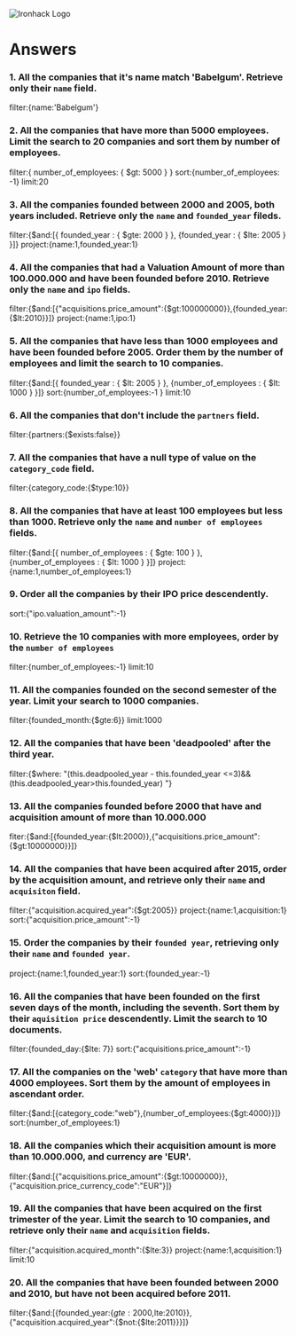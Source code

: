 ![Ironhack Logo](https://i.imgur.com/1QgrNNw.png)

# Answers

### 1. All the companies that it's name match 'Babelgum'. Retrieve only their `name` field.

<!-- Your Code Goes Here -->
filter:{name:'Babelgum'}

### 2. All the companies that have more than 5000 employees. Limit the search to 20 companies and sort them by **number of employees**.

<!-- Your Code Goes Here -->
filter:{ number_of_employees: { $gt: 5000 } }
sort:{number_of_employees: -1}
limit:20

### 3. All the companies founded between 2000 and 2005, both years included. Retrieve only the `name` and `founded_year` fileds.

<!-- Your Code Goes Here -->
filter:{$and:[{ founded_year : { $gte: 2000 } }, {founded_year : { $lte: 2005 } }]}
project:{name:1,founded_year:1}

### 4. All the companies that had a Valuation Amount of more than 100.000.000 and have been founded before 2010. Retrieve only the `name` and `ipo` fields.

<!-- Your Code Goes Here -->
filter:{$and:[{"acquisitions.price_amount":{$gt:100000000}},{founded_year:{$lt:2010}}]}
project:{name:1,ipo:1}

### 5. All the companies that have less than 1000 employees and have been founded before 2005. Order them by the number of employees and limit the search to 10 companies.

<!-- Your Code Goes Here -->
filter:{$and:[{ founded_year : { $lt: 2005 } }, {number_of_employees : { $lt: 1000 } }]}
sort:{number_of_employees:-1 }
limit:10

### 6. All the companies that don't include the `partners` field.

<!-- Your Code Goes Here -->
filter:{partners:{$exists:false}}

### 7. All the companies that have a null type of value on the `category_code` field.

<!-- Your Code Goes Here -->
filter:{category_code:{$type:10}}

### 8. All the companies that have at least 100 employees but less than 1000. Retrieve only the `name` and `number of employees` fields.

<!-- Your Code Goes Here -->
filter:{$and:[{ number_of_employees : { $gte: 100 } }, {number_of_employees : { $lt: 1000 } }]}
project:{name:1,number_of_employees:1}


### 9. Order all the companies by their IPO price descendently.

<!-- Your Code Goes Here -->
sort:{"ipo.valuation_amount":-1}

### 10. Retrieve the 10 companies with more employees, order by the `number of employees`

<!-- Your Code Goes Here -->
filter:{number_of_employees:-1}
limit:10

### 11. All the companies founded on the second semester of the year. Limit your search to 1000 companies.

<!-- Your Code Goes Here -->
filter:{founded_month:{$gte:6}}
limit:1000

### 12. All the companies that have been 'deadpooled' after the third year.

<!-- Your Code Goes Here -->
filter:{$where: "(this.deadpooled_year - this.founded_year <=3)&&(this.deadpooled_year>this.founded_year) "}


### 13. All the companies founded before 2000 that have and acquisition amount of more than 10.000.000

<!-- Your Code Goes Here -->
fiter:{$and:[{founded_year:{$lt:2000}},{"acquisitions.price_amount":{$gt:10000000}}]}

### 14. All the companies that have been acquired after 2015, order by the acquisition amount, and retrieve only their `name` and `acquisiton` field.

<!-- Your Code Goes Here -->
filter:{"acquisition.acquired_year":{$gt:2005}}
project:{name:1,acquisition:1}
sort:{"acquisition.price_amount":-1}

### 15. Order the companies by their `founded year`, retrieving only their `name` and `founded year`.

<!-- Your Code Goes Here -->
project:{name:1,founded_year:1}
sort:{founded_year:-1}

### 16. All the companies that have been founded on the first seven days of the month, including the seventh. Sort them by their `aquisition price` descendently. Limit the search to 10 documents.

<!-- Your Code Goes Here -->
filter:{founded_day:{$lte: 7}}
sort:{"acquisitions.price_amount":-1}

### 17. All the companies on the 'web' `category` that have more than 4000 employees. Sort them by the amount of employees in ascendant order.

<!-- Your Code Goes Here -->
filter:{$and:[{category_code:"web"},{number_of_employees:{$gt:4000}}]}
sort:{number_of_employees:1}

### 18. All the companies which their acquisition amount is more than 10.000.000, and currency are 'EUR'.

<!-- Your Code Goes Here -->
filter:{$and:[{"acquisitions.price_amount":{$gt:10000000}},{"acquisition.price_currency_code":"EUR"}]}
### 19. All the companies that have been acquired on the first trimester of the year. Limit the search to 10 companies, and retrieve only their `name` and `acquisition` fields.

<!-- Your Code Goes Here -->
filter:{"acquisition.acquired_month":{$lte:3}}
project:{name:1,acquisition:1}
limit:10

### 20. All the companies that have been founded between 2000 and 2010, but have not been acquired before 2011.

<!-- Your Code Goes Here -->
filter:{$and:[{founded_year:{$gte:2000,$lte:2010}},{"acquisition.acquired_year":{$not:{$lte:2011}}}]}
